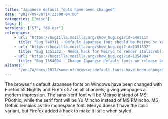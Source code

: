 ```yaml
---
title: "Japanese default fonts have been changed"
date: "2017-09-20T14:23:00-04:00"
categories: ["misc"]
tags: []
versions: ["57", "60-esr"]
references:
    - url: "https://bugzilla.mozilla.org/show_bug.cgi?id=548311"
      title: "Bug 548311 - Default Japanese font should be Meiryo or Yu Gothic for modern Windows"
    - url: "https://bugzilla.mozilla.org/show_bug.cgi?id=1351332"
      title: "Bug 1351332 - Needs hack for Meiryo to render italic/oblique style"
    - url: "https://bugzilla.mozilla.org/show_bug.cgi?id=1354004"
      title: "Bug 1354004 - Change Japanese default fonts on release build"
aliases:
    - "/en-CA/docs/2017/some-of-browser-default-fonts-have-been-changed/"
---
```

The browser's default Japanese fonts on Windows have been changed with Firefox 55 Nightly and Firefox 57 on all channels, giving webpages a modern impression. The sans-serif font will be [Meiryo](https://en.wikipedia.org/wiki/Meiryo) instead of MS PGothic, while the serif font will be Yu Mincho instead of MS PMincho. MS Gothic remains as the monospace font. Meiryo doesn't have the italic variant, but Firefox added a hack to make it italic when styled.
